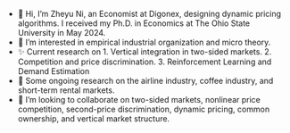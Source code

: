- 👋 Hi, I’m Zheyu Ni, an Economist at Digonex, designing dynamic pricing algorithms. I received my Ph.D. in Economics at The Ohio State University in May 2024.
- 👀 I’m interested in empirical industrial organization and micro theory. 
- ✨ Current research on 1. Vertical integration in two-sided markets. 2. Competition and price discrimination. 3. Reinforcement Learning and Demand Estimation
- 🌱 Some ongoing research on the airline industry, coffee industry, and short-term rental markets. 
- 💞️ I’m looking to collaborate on two-sided markets, nonlinear price competition, second-price discrimination, dynamic pricing, common ownership, and vertical market structure.  
 

<!---
nzy129/nzy129 is a ✨ special ✨ repository because its `README.md` (this file) appears on your GitHub profile.
You can click the Preview link to take a look at your changes.
- 🌱 I’m currently learning ...- 📫 
--->
